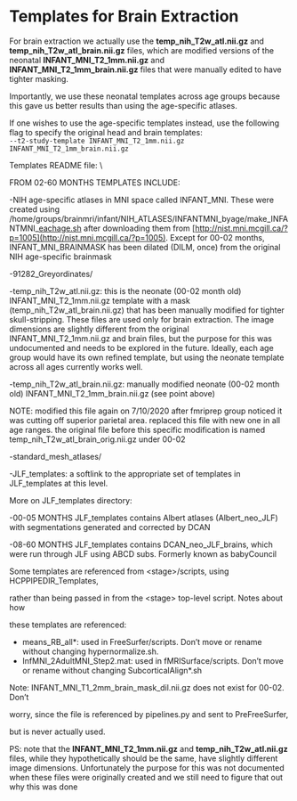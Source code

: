 # Templates for Brain Extraction

For brain extraction we actually use the **temp_nih_T2w_atl.nii.gz** and **temp_nih_T2w_atl_brain.nii.gz** files, which are modified versions of the neonatal **INFANT_MNI_T2_1mm.nii.gz** and **INFANT_MNI_T2_1mm_brain.nii.gz** files that were manually edited to have tighter masking.

 

Importantly, we use these neonatal templates across age groups because this gave us better results than using the age-specific atlases.

If one wishes to use the age-specific templates instead, use the following flag to specify the original head and brain templates: \
`--t2-study-template INFANT_MNI_T2_1mm.nii.gz INFANT_MNI_T2_1mm_brain.nii.gz`

Templates README file: \


FROM 02-60 MONTHS TEMPLATES INCLUDE:

-NIH age-specific atlases in MNI space called INFANT_MNI. These were created using /home/groups/brainmri/infant/NIH_ATLASES/INFANTMNI_byage/make_INFANTMNI_[eachage.sh](http://eachage.sh/) after downloading them from [http://nist.mni.mcgill.ca/?p=1005](http://nist.mni.mcgill.ca/?p=1005). Except for 00-02 months, INFANT_MNI_BRAINMASK has been dilated (DILM, once) from the original NIH age-specific brainmask

-91282_Greyordinates/

-temp_nih_T2w_atl.nii.gz: this is the neonate (00-02 month old) INFANT_MNI_T2_1mm.nii.gz template with a mask (temp_nih_T2w_atl_brain.nii.gz) that has been manually modified for tighter skull-stripping. These files are used only for brain extraction. The image dimensions are slightly different from the original INFANT_MNI_T2_1mm.nii.gz and brain files, but the purpose for this was undocumented and needs to be explored in the future. Ideally, each age group would have its own refined template, but using the neonate template across all ages currently works well.

-temp_nih_T2w_atl_brain.nii.gz: manually modified neonate (00-02 month old) INFANT_MNI_T2_1mm_brain.nii.gz (see point above)

NOTE: modified this file again on 7/10/2020 after fmriprep group noticed it was cutting off superior parietal area. replaced this file with new one in all age ranges. the original file before this specific modification is named temp_nih_T2w_atl_brain_orig.nii.gz under 00-02

-standard_mesh_atlases/

-JLF_templates: a softlink to the appropriate set of templates in JLF_templates at this level.

More on JLF_templates directory:

-00-05 MONTHS JLF_templates contains Albert atlases (Albert_neo_JLF) with segmentations generated and corrected by DCAN

-08-60 MONTHS JLF_templates contains DCAN_neo_JLF_brains, which were run through JLF using ABCD subs. Formerly known as babyCouncil

Some templates are referenced from &lt;stage>/scripts, using HCPPIPEDIR_Templates,

rather than being passed in from the &lt;stage> top-level script. Notes about how

these templates are referenced:



* means_RB_all*: used in FreeSurfer/scripts. Don’t move or rename without changing hypernormalize.sh.
* InfMNI_2AdultMNI_Step2.mat: used in fMRISurface/scripts. Don’t move or rename without changing SubcorticalAlign*.sh

Note: INFANT_MNI_T1_2mm_brain_mask_dil.nii.gz does not exist for 00-02. Don’t

worry, since the file is referenced by pipelines.py and sent to PreFreeSurfer,

but is never actually used.

PS: note that the **INFANT_MNI_T2_1mm.nii.gz** and **temp_nih_T2w_atl.nii.gz** files, while they hypothetically should be the same, have slightly different image dimensions. Unfortunately the purpose for this was not documented when these files were originally created and we still need to figure that out why this was done

